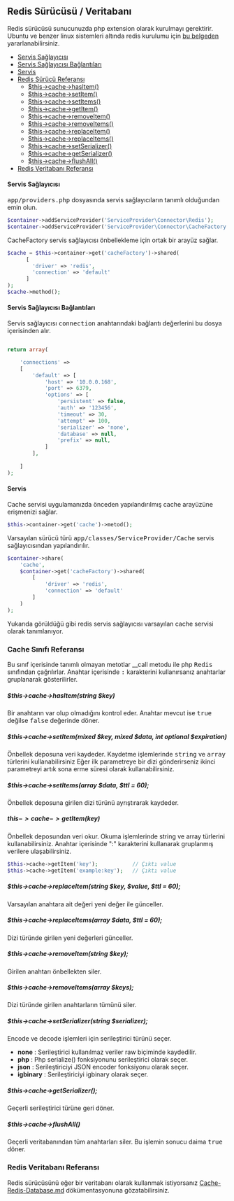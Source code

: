 
## Redis Sürücüsü / Veritabanı

Redis sürücüsü sunucunuzda php extension olarak kurulmayı gerektirir. Ubuntu ve benzer linux sistemleri altında redis kurulumu için <a href="https://github.com/obullo/warmup/tree/master/Redis" target="_blank">bu belgeden</a> yararlanabilirsiniz.

<ul>
<li><a href="#service-provider">Servis Sağlayıcısı</a></li>
<li><a href="#service-provider-connections">Servis Sağlayıcısı Bağlantıları</a></li>
<li><a href="#service">Servis</a></li>
<li>
    <a href="#cache-reference">Redis Sürücü Referansı</a>
    <ul>
        <li><a href="#redis-hasItem">$this->cache->hasItem()</a></li>
        <li><a href="#redis-setItem">$this->cache->setItem()</a></li>
        <li><a href="#redis-setItems">$this->cache->setItems()</a></li>
        <li><a href="#redis-getItem">$this->cache->getItem()</a></li>
        <li><a href="#redis-removeItem">$this->cache->removeItem()</a></li>
        <li><a href="#redis-removeItems">$this->cache->removeItems()</a></li>
        <li><a href="#redis-replaceItem">$this->cache->replaceItem()</a></li>
        <li><a href="#redis-replaceItems">$this->cache->replaceItems()</a></li>
        <li><a href="#redis-setSerializer">$this->cache->setSerializer()</a></li>
        <li><a href="#redis-getSerializer">$this->cache->getSerializer()</a></li>
        <li><a href="#redis-flushAll">$this->cache->flushAll()</a></li>
    </ul>
</li>
<li>
    <a href="#redis-db-reference">Redis Veritabanı Referansı</a>
</li>
</ul>

<a name="service-provider"></a>

#### Servis Sağlayıcısı

<kbd>app/providers.php</kbd> dosyasında servis sağlayıcıların tanımlı olduğundan emin olun.

```php
$container->addServiceProvider('ServiceProvider\Connector\Redis');
$container->addServiceProvider('ServiceProvider\Connector\CacheFactory');
```

CacheFactory servis sağlayıcısı önbellekleme için ortak bir arayüz sağlar.

```php
$cache = $this->container->get('cacheFactory')->shared(
      [
        'driver' => 'redis', 
        'connection' => 'default'
      ]
);
$cache->method();
```

<a name="service-provider-connections"></a>

#### Servis Sağlayıcısı Bağlantıları

Servis sağlayıcısı <kbd>connection</kbd> anahtarındaki bağlantı değerlerini bu dosya içerisinden alır.

```php

return array(

    'connections' => 
    [
        'default' => [ 
            'host' => '10.0.0.168',
            'port' => 6379,
            'options' => [
                'persistent' => false,
                'auth' => '123456',
                'timeout' => 30,
                'attempt' => 100,
                'serializer' => 'none',
                'database' => null,
                'prefix' => null,
            ]
        ],
        
    ]
);
```

<a name="service"></a>

#### Servis

Cache servisi uygulamanızda önceden yapılandırılmış cache arayüzüne erişmenizi sağlar.

```php
$this->container->get('cache')->metod();
```

Varsayılan sürücü türü <kbd>app/classes/ServiceProvider/Cache</kbd> servis sağlayıcısından yapılandırılır.

```php
$container->share(
    'cache',
    $container->get('cacheFactory')->shared(
        [
            'driver' => 'redis',
            'connection' => 'default'
        ]
    )
);
```

Yukarıda görüldüğü gibi redis servis sağlayıcısı varsayılan cache servisi olarak tanımlanıyor.


<a name="cache-reference"></a>

### Cache Sınıfı Referansı

Bu sınıf içerisinde tanımlı olmayan metotlar __call metodu ile php <kbd>Redis</kbd> sınıfından çağrılırlar. Anahtar içerisinde <kbd>:</kbd> karakterini kullanırsanız anahtarlar gruplanarak gösterilirler.

<a name="redis-hasItem"></a>

##### $this->cache->hasItem(string $key)

Bir anahtarın var olup olmadığını kontrol eder. Anahtar mevcut ise <kbd>true</kbd> değilse <kbd>false</kbd> değerinde döner.

<a name="redis-setItem"></a>

##### $this->cache->setItem(mixed $key, mixed $data, int optional $expiration)

Önbellek deposuna veri kaydeder. Kaydetme işlemlerinde <kbd>string</kbd> ve <kbd>array</kbd> türlerini kullanabilirsiniz Eğer ilk parametreye bir dizi gönderirseniz ikinci parametreyi artık sona erme süresi olarak kullanabilirsiniz.

<a name="redis-setItems"></a>

##### $this->cache->setItems(array $data, $ttl = 60);

Önbellek deposuna girilen dizi türünü ayrıştırarak kaydeder.

<a name="redis-getItem"></a>

##### $this->cache->getItem($key)

Önbellek deposundan veri okur. Okuma işlemlerinde string ve array türlerini kullanabilirsiniz. Anahtar içerisinde ":" karakterini kullanarak gruplanmış verilere ulaşabilirsiniz.

```php
$this->cache->getItem('key');           // Çıktı value
$this->cache->getItem('example:key');   // Çıktı value
```

<a name="redis-replace"></a>

##### $this->cache->replaceItem(string $key, $value, $ttl = 60);

Varsayılan anahtara ait değeri yeni değer ile günceller.

<a name="redis-replaceItems"></a>

##### $this->cache->replaceItems(array $data, $ttl = 60);

Dizi türünde girilen yeni değerleri günceller.

<a name="redis-removeItem"></a>

##### $this->cache->removeItem(string $key);

Girilen anahtarı önbellekten siler.

<a name="redis-removeItems"></a>

##### $this->cache->removeItems(array $keys);

Dizi türünde girilen anahtarların tümünü siler.

<a name="redis-setSerializer"></a>

##### $this->cache->setSerializer(string $serializer);

Encode ve decode işlemleri için serileştirici türünü seçer.

* **none**     : Serileştirici kullanılmaz veriler raw biçiminde kaydedilir.
* **php**      : Php serialize() fonksiyonunu serileştirici olarak seçer.
* **json**     : Serileştiriciyi JSON encoder fonksiyonu olarak seçer.
* **igbinary** : Serileştiriciyi igbinary olarak seçer.

<a name="redis-getSerializer"></a>

##### $this->cache->getSerializer();

Geçerli serileştirici türüne geri döner.

<a name="redis-flushAll"></a>

##### $this->cache->flushAll()

Geçerli veritabanından tüm anahtarları siler. Bu işlemin sonucu daima <kbd>true</kbd> döner.

<a name="redis-db-reference"></a>

### Redis Veritabanı Referansı

Redis sürücüsünü eğer bir veritabanı olarak kullanmak istiyorsanız [Cache-Redis-Database.md](Cache-Redis-Database.md) dökümentasyonuna gözatabilirsiniz.